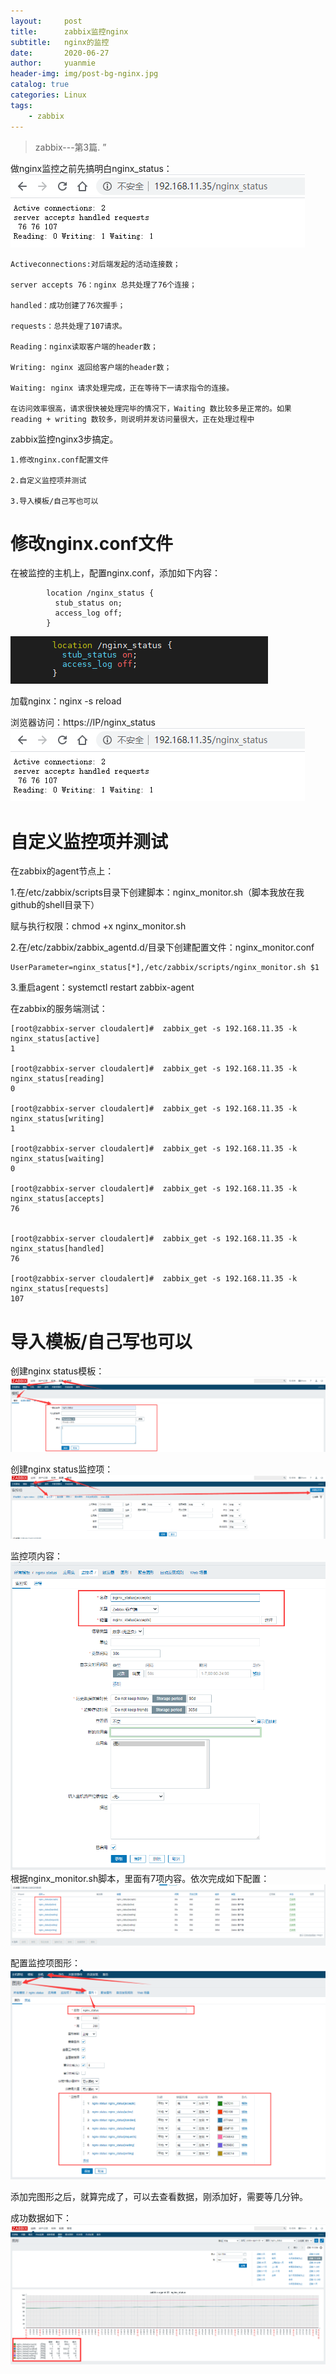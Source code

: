 ```yaml
---
layout:     post
title:      zabbix监控nginx
subtitle:   nginx的监控
date:       2020-06-27
author:     yuanmie
header-img: img/post-bg-nginx.jpg
catalog: true
categories: Linux
tags:
    - zabbix
---
```


> zabbix---第3篇. ”

做nginx监控之前先搞明白nginx_status：
![](/img/nginx_status.png)

    Activeconnections:对后端发起的活动连接数；

    server accepts 76：nginx 总共处理了76个连接；

    handled：成功创建了76次握手；

    requests：总共处理了107请求。

    Reading：nginx读取客户端的header数；

    Writing: nginx 返回给客户端的header数；

    Waiting: nginx 请求处理完成，正在等待下一请求指令的连接。

    在访问效率很高，请求很快被处理完毕的情况下，Waiting 数比较多是正常的。如果 reading + writing 数较多，则说明并发访问量很大，正在处理过程中

zabbix监控nginx3步搞定。

    1.修改nginx.conf配置文件

    2.自定义监控项并测试

    3.导入模板/自己写也可以

# 修改nginx.conf文件
在被监控的主机上，配置nginx.conf，添加如下内容：
```shell
        location /nginx_status {
          stub_status on;
          access_log off;
        }
```
![](/img/nginx_config节点上.png)

加载nginx：nginx -s reload

浏览器访问：https://IP/nginx_status
![](/img/nginx_status.png)

# 自定义监控项并测试
在zabbix的agent节点上：

1.在/etc/zabbix/scripts目录下创建脚本：nginx_monitor.sh（脚本我放在我github的shell目录下）

赋与执行权限：chmod +x nginx_monitor.sh

2.在/etc/zabbix/zabbix_agentd.d/目录下创建配置文件：nginx_monitor.conf

    UserParameter=nginx_status[*],/etc/zabbix/scripts/nginx_monitor.sh $1

3.重启agent：systemctl restart zabbix-agent



在zabbix的服务端测试：

    [root@zabbix-server cloudalert]#  zabbix_get -s 192.168.11.35 -k nginx_status[active]
    1

    [root@zabbix-server cloudalert]#  zabbix_get -s 192.168.11.35 -k nginx_status[reading]
    0

    [root@zabbix-server cloudalert]#  zabbix_get -s 192.168.11.35 -k nginx_status[writing]
    1
    
    [root@zabbix-server cloudalert]#  zabbix_get -s 192.168.11.35 -k nginx_status[waiting]
    0

    [root@zabbix-server cloudalert]#  zabbix_get -s 192.168.11.35 -k nginx_status[accepts]
    76


    [root@zabbix-server cloudalert]#  zabbix_get -s 192.168.11.35 -k nginx_status[handled]
    76

    [root@zabbix-server cloudalert]#  zabbix_get -s 192.168.11.35 -k nginx_status[requests]
    107


# 导入模板/自己写也可以
创建nginx status模板：
![](/img/nginx_config创建模板.png)

创建nginx status监控项：
![](/img/nginx_status创建监控项.png)

监控项内容：
![](/img/nginx_status监控项内容.png)
根据nginx_monitor.sh脚本，里面有7项内容。依次完成如下配置：
![](/img/nginx_status7项监控项.png)

配置监控项图形：
![](/img/nginx_status图形.png)

添加完图形之后，就算完成了，可以去查看数据，刚添加好，需要等几分钟。

成功数据如下：
![](/img/nginx_status成功.png)